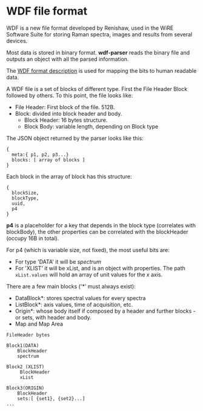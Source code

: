 # WDF file format

WDF is a new file format developed by Renishaw, used in the WiRE Software Suite for storing Raman spectra, images and results from several devices.

Most data is stored in binary format. **wdf-parser** reads the binary file and outputs an object with all the parsed information.

The [WDF format description]() is used for mapping the bits to human readable data.

A WDF file is a set of blocks of different type. First the File Header Block followed by others. To this point, the file looks like:

- File Header: First block of the file. 512B.
- Block: divided into block header and body.
  - Block Header: 16 bytes structure.
  - Block Body: variable length, depending on Block type

The JSON object returned by the parser looks like this:

```
{
  meta:{ p1, p2, p3...}
  blocks: [ array of blocks ]
}
```

Each block in the array of block has this structure:

```
{
  blockSize,
  blockType,
  uuid,
  p4
}
```

**p4** is a placeholder for a key that depends in the block type (correlates with blockBody), the other properties can be correlated with the blockHeader (occupy 16B in total).

For p4 (which is variable size, not fixed), the most useful bits are:

- For type 'DATA' it will be _spectrum_
- For 'XLIST' it will be xList, and is an object with properties. The path `xList.values` will hold
  an array of unit values for the _x_ axis.

There are a few main blocks ('\*' must always exist):

- DataBlock\*: stores spectral values for every spectra
- ListBlock\*: axis values, time of acquisition, etc.
- Origin\*: whose body itself if composed by a header and further blocks - or sets, with header and body.
- Map and Map Area

```
FileHeader bytes

Block1(DATA)
    BlockHeader
    spectrum

Block2 (XLIST)
     BlockHeader
     xList

Block3(ORIGIN)
    BlockHeader
    sets:[ {set1}, {set2}...]
...
```
